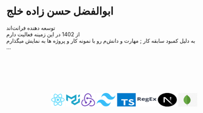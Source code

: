  # ابوالفضل حسن زاده خلج 
<p align='left'>
 
 
توسعه دهنده فرانت‌اند 
<br/>
از 1402 در این زمینه فعالیت دارم
<br/>
به دلیل کمبود سابقه کار ; مهارت و دانش‌م رو با نمونه کار
و پروژه ها به نمایش میگذارم ...
</p>


<br/><br/><br/><br/><br/>

<p align="right">
    <a href="https://reactjs.org/" target="_blank" rel="noreferrer"><img src="https://raw.githubusercontent.com/sabzlearn-ir/sabzlearn-ir/4d2a781931f79c747a132c28eae4ebfbb8eaa7d7/react-colored.svg" width="36" height="36" alt="React" /></a>
    <a href="https://mui.com/" target="_blank" rel="noreferrer"><img src="https://raw.githubusercontent.com/sabzlearn-ir/sabzlearn-ir/4d2a781931f79c747a132c28eae4ebfbb8eaa7d7/materialui-colored.svg" width="36" height="36" alt="Material UI" /></a>
    <a href="https://redux.js.org/" target="_blank" rel="noreferrer"><img src="https://raw.githubusercontent.com/sabzlearn-ir/sabzlearn-ir/4d2a781931f79c747a132c28eae4ebfbb8eaa7d7/redux-colored.svg" width="36" height="36" alt="Redux" /></a>
    <a href="https://tailwindcss.com/resources" target="_blank" rel="noreferrer"><img src="https://github.com/abolfazl-khalaj/abolfazl-khalaj/blob/main/Tailwind_CSS_Logo.svg.png" width="50" height="36" alt="tailwind" /></a>
      <a href="https://www.typescriptlang.org/" target="_blank" rel="noreferrer"><img src="https://github.com/abolfazl-khalaj/abolfazl-khalaj/blob/main/download.png" width="50" height="36" alt="tailwind" /></a>
     <a href="https://regexr.com/" target="_blank" rel="noreferrer"><img src="https://github.com/abolfazl-khalaj/abolfazl-khalaj/blob/main/regex-logo.png" width="50" height="36" alt="regex" /></a>
   <a href="https://nextjs.org/" target="_blank" rel="noreferrer"><img src="https://github.com/abolfazl-khalaj/abolfazl-khalaj/blob/main/68747470733a2f2f6173736574732e76657263656c2e636f6d2f696d6167652f75706c6f61642f76313636323133303535392f6e6578746a732f49636f6e5f6c696768745f6261636b67726f756e642e706e67.png" width="50" height="36" alt="tailwind" /></a>
   <a href="https://www.mongodb.com/" target="_blank" rel="noreferrer"><img src="https://github.com/abolfazl-khalaj/abolfazl-khalaj/blob/main/download%20(2).png" width="50" height="36" alt="tailwind" /></a>
</p>
